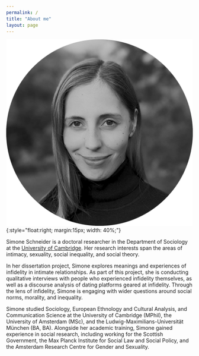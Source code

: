 ```yaml
---
permalink: /
title: "About me"
layout: page
---
```



![Simone Schneider](Schneider_photo_bw.png){:style="float:right; margin:15px; width: 40%;"}

Simone Schneider is a doctoral researcher in the Department of Sociology at the [University of Cambridge](https://research.sociology.cam.ac.uk/profile/simone-schneider-2022). Her research interests span the areas of intimacy, sexuality, social inequality, and social theory.

In her dissertation project, Simone explores meanings and experiences of infidelity in intimate relationships. As part of this project, she is conducting qualitative interviews with people who experienced infidelity themselves, as well as a discourse analysis of dating platforms geared at infidelity. Through the lens of infidelity, Simone is engaging with wider questions around social norms, morality, and inequality.

Simone studied Sociology, European Ethnology and Cultural Analysis, and Communication Science at the University of Cambridge (MPhil), the University of Amsterdam (MSc), and the Ludwig-Maximilians-Universität München (BA, BA). Alongside her academic training, Simone gained experience in social research, including working for the Scottish Government, the Max Planck Institute for Social Law and Social Policy, and the Amsterdam Research Centre for Gender and Sexuality.

